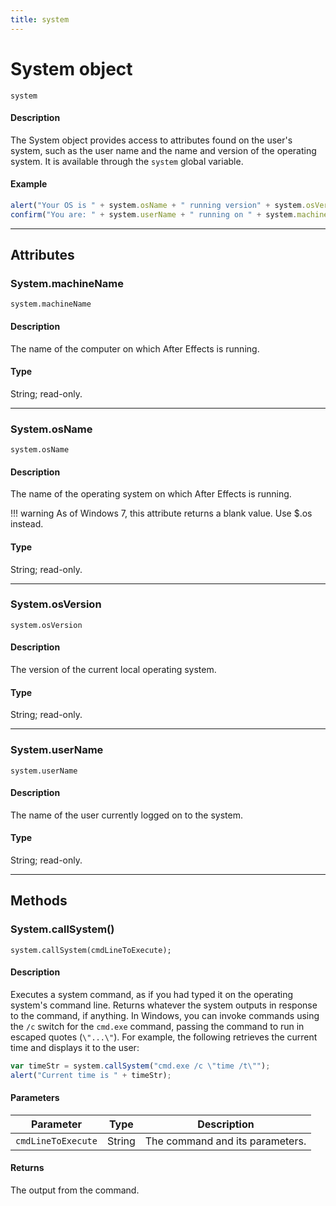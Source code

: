 ```yaml
---
title: system
---
```


# System object

`system`

#### Description

The System object provides access to attributes found on the user's system, such as the user name and the name and version of the operating system. It is available through the `system` global variable.

#### Example

```javascript
alert("Your OS is " + system.osName + " running version" + system.osVersion);
confirm("You are: " + system.userName + " running on " + system.machineName + ".");
```

---

## Attributes

### System.machineName

`system.machineName`

#### Description

The name of the computer on which After Effects is running.

#### Type

String; read-only.

---

### System.osName

`system.osName`

#### Description

The name of the operating system on which After Effects is running.

!!! warning
    As of Windows 7, this attribute returns a blank value. Use $.os instead.

#### Type

String; read-only.

---

### System.osVersion

`system.osVersion`

#### Description

The version of the current local operating system.

#### Type

String; read-only.

---

### System.userName

`system.userName`

#### Description

The name of the user currently logged on to the system.

#### Type

String; read-only.

---

## Methods

### System.callSystem()

`system.callSystem(cmdLineToExecute);`

#### Description

Executes a system command, as if you had typed it on the operating system's command line. Returns whatever the system outputs in response to the command, if anything. In Windows, you can invoke commands using the `/c` switch for the `cmd.exe` command, passing the command to run in escaped quotes (`\"...\"`). For example, the following retrieves the current time and displays it to the user:

```javascript
var timeStr = system.callSystem("cmd.exe /c \"time /t\"");
alert("Current time is " + timeStr);
```

#### Parameters

|     Parameter      |  Type  |           Description           |
| ------------------ | ------ | ------------------------------- |
| `cmdLineToExecute` | String | The command and its parameters. |

#### Returns

The output from the command.
